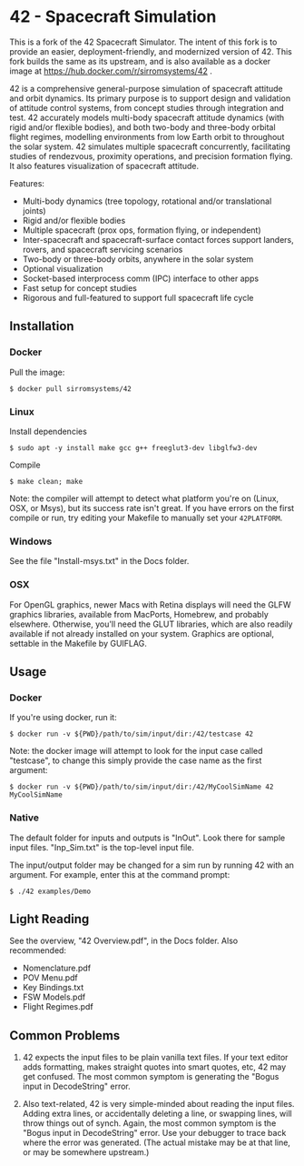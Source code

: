 # 42 - Spacecraft Simulation

This is a fork of the 42 Spacecraft Simulator. The intent of this fork is
to provide an easier, deployment-friendly, and modernized version of 42.
This fork builds the same as its upstream, and is also available as a
docker image at https://hub.docker.com/r/sirromsystems/42 .

42 is a comprehensive general-purpose simulation of spacecraft attitude and
orbit dynamics. Its primary purpose is to support design and validation of
attitude control systems, from concept studies through integration and test. 42
accurately models multi-body spacecraft attitude dynamics (with rigid and/or
flexible bodies), and both two-body and three-body orbital flight regimes,
modelling environments from low Earth orbit to throughout the solar system. 42
simulates multiple spacecraft concurrently, facilitating studies of rendezvous,
proximity operations, and precision formation flying. It also features
visualization of spacecraft attitude.

Features:

- Multi-body dynamics (tree topology, rotational and/or translational
  joints)
- Rigid and/or flexible bodies
- Multiple spacecraft (prox ops, formation flying, or independent)
- Inter-spacecraft and spacecraft-surface contact forces support landers,
  rovers, and spacecraft servicing scenarios
- Two-body or three-body orbits, anywhere in the solar system
- Optional visualization
- Socket-based interprocess comm (IPC) interface to other apps
- Fast setup for concept studies
- Rigorous and full-featured to support full spacecraft life cycle

## Installation

### Docker

Pull the image:

```console
$ docker pull sirromsystems/42
```

### Linux

Install dependencies

```console
$ sudo apt -y install make gcc g++ freeglut3-dev libglfw3-dev
```

Compile

```console
$ make clean; make
```

Note: the compiler will attempt to detect what platform you're on (Linux, OSX, or
Msys), but its success rate isn't great. If you have errors on the first
compile or run, try editing your Makefile to manually set your `42PLATFORM`.

### Windows

See the file "Install-msys.txt" in the Docs folder.

### OSX

For OpenGL graphics, newer Macs with Retina displays will need the GLFW graphics libraries, available from MacPorts, Homebrew, and probably elsewhere. Otherwise, you'll need the GLUT libraries, which are also readily available if not already installed on your system. Graphics are optional, settable in the Makefile by GUIFLAG.

## Usage

### Docker

If you're using docker, run it:

```console
$ docker run -v ${PWD}/path/to/sim/input/dir:/42/testcase 42
```

Note: the docker image will attempt to look for the input case called "testcase", to change
this simply provide the case name as the first argument:

```console
$ docker run -v ${PWD}/path/to/sim/input/dir:/42/MyCoolSimName 42 MyCoolSimName
```

### Native

The default folder for inputs and outputs is "InOut". Look there for sample
input files. "Inp_Sim.txt" is the top-level input file.

The input/output folder may be changed for a sim run by running 42 with an
argument. For example, enter this at the command prompt:

```console
$ ./42 examples/Demo
```

## Light Reading

See the overview, "42 Overview.pdf", in the Docs folder. Also recommended:

- Nomenclature.pdf
- POV Menu.pdf
- Key Bindings.txt
- FSW Models.pdf
- Flight Regimes.pdf

## Common Problems

1. 42 expects the input files to be plain vanilla text files. If your text
   editor adds formatting, makes straight quotes into smart quotes, etc, 42 may get
   confused. The most common symptom is generating the "Bogus input in
   DecodeString" error.

2. Also text-related, 42 is very simple-minded about reading the input files.
   Adding extra lines, or accidentally deleting a line, or swapping lines, will
   throw things out of synch. Again, the most common symptom is the "Bogus input in
   DecodeString" error. Use your debugger to trace back where the error was
   generated. (The actual mistake may be at that line, or may be somewhere
   upstream.)

